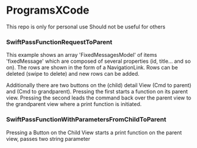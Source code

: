 # ProgramsXCode

This repo is only for personal use
Should not be useful for others

### SwiftPassFunctionRequestToParent
This example shows an array 'FixedMessagesModel' of items 'fixedMessage' which are composed of several properties (id, title... and so on).
The rows are shown in the form of a NavigationLink. Rows can be deleted (swipe to delete) and new rows can be added.

Additionally there are two buttons on the (child) detail View (Cmd to parent) and (Cmd to grandparent). Pressing the first starts 
a function on its parent view. Pressing the second leads the command back over the parent view to the grandparent view where a print function is initiated.

### SwiftPassFunctionWithParametersFromChildToParent
Pressing a Button on the Child View starts a print function on the parent view, passes two string parameter
